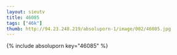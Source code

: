 ```yaml
--- 
layout: sieutv
title: 46085
tags: ["46k"]
thumb: http://94.23.248.219/absoluporn-1/image/002/46085.jpg
---
```

{% include absoluporn key="46085" %} 
